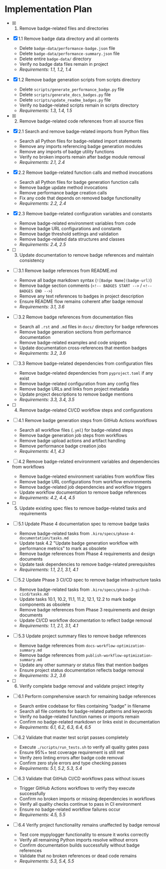 # Implementation Plan

- [x] 1. Remove badge-related files and directories
- [x] 1.1 Remove badge data directory and all contents
  - Delete `badge-data/performance-badge.json` file
  - Delete `badge-data/performance-summary.json` file
  - Delete entire `badge-data/` directory
  - Verify no badge data files remain in project
  - _Requirements: 1.1, 1.2, 1.4_

- [x] 1.2 Remove badge generation scripts from scripts directory
  - Delete `scripts/generate_performance_badge.py` file
  - Delete `scripts/generate_docs_badges.py` file
  - Delete `scripts/update_readme_badges.py` file
  - Verify no badge-related scripts remain in scripts directory
  - _Requirements: 1.3, 1.4, 1.5_

- [x] 2. Remove badge-related code references from all source files
- [x] 2.1 Search and remove badge-related imports from Python files
  - Search all Python files for badge-related import statements
  - Remove any imports referencing badge generation modules
  - Remove any imports of badge utility functions
  - Verify no broken imports remain after badge module removal
  - _Requirements: 2.1, 2.4_

- [x] 2.2 Remove badge-related function calls and method invocations
  - Search all Python files for badge generation function calls
  - Remove badge update method invocations
  - Remove performance badge creation calls
  - Fix any code that depends on removed badge functionality
  - _Requirements: 2.2, 2.4_

- [x] 2.3 Remove badge-related configuration variables and constants
  - Remove badge-related environment variables from code
  - Remove badge URL configurations and constants
  - Remove badge threshold settings and validation
  - Remove badge-related data structures and classes
  - _Requirements: 2.4, 2.5_

- [ ] 3. Update documentation to remove badge references and maintain consistency
- [ ] 3.1 Remove badge references from README.md
  - Remove all badge markdown syntax (`![Badge Name](badge-url)`)
  - Remove badge section comments (`<!-- BADGES START -->` / `<!-- BADGES END -->`)
  - Remove any text references to badges in project description
  - Ensure README flow remains coherent after badge removal
  - _Requirements: 3.1, 3.6_

- [ ] 3.2 Remove badge references from documentation files
  - Search all `.rst` and `.md` files in `docs/` directory for badge references
  - Remove badge generation sections from performance documentation
  - Remove badge-related examples and code snippets
  - Update documentation cross-references that mention badges
  - _Requirements: 3.2, 3.6_

- [ ] 3.3 Remove badge-related dependencies from configuration files
  - Remove badge-related dependencies from `pyproject.toml` if any exist
  - Remove badge-related configuration from any config files
  - Remove badge URLs and links from project metadata
  - Update project descriptions to remove badge mentions
  - _Requirements: 3.3, 3.4, 3.5_

- [ ] 4. Remove badge-related CI/CD workflow steps and configurations
- [ ] 4.1 Remove badge generation steps from GitHub Actions workflows
  - Search all workflow files (`.yml`) for badge-related steps
  - Remove badge generation job steps from workflows
  - Remove badge upload actions and artifact handling
  - Remove performance badge creation jobs
  - _Requirements: 4.1, 4.3_

- [ ] 4.2 Remove badge-related environment variables and dependencies from workflows
  - Remove badge-related environment variables from workflow files
  - Remove badge URL configurations from workflow environments
  - Remove badge-related job dependencies and workflow triggers
  - Update workflow documentation to remove badge references
  - _Requirements: 4.2, 4.4, 4.5_

- [ ] 5. Update existing spec files to remove badge-related tasks and requirements
- [ ] 5.1 Update Phase 4 documentation spec to remove badge tasks
  - Remove badge-related tasks from `.kiro/specs/phase-4-documentation/tasks.md`
  - Update task 4.2 "Update badge generation workflow with performance metrics" to mark as obsolete
  - Remove badge references from Phase 4 requirements and design documents
  - Update task dependencies to remove badge-related prerequisites
  - _Requirements: 1.1, 2.1, 3.1, 4.1_

- [ ] 5.2 Update Phase 3 CI/CD spec to remove badge infrastructure tasks
  - Remove badge-related tasks from `.kiro/specs/phase-3-github-cicd/tasks.md`
  - Update tasks 10.1, 10.2, 11.1, 11.2, 12.1, 12.2 to mark badge components as obsolete
  - Remove badge references from Phase 3 requirements and design documents
  - Update CI/CD workflow documentation to reflect badge removal
  - _Requirements: 1.1, 2.1, 3.1, 4.1_

- [ ] 5.3 Update project summary files to remove badge references
  - Remove badge references from `docs-workflow-optimization-summary.md`
  - Remove badge references from `publish-workflow-optimization-summary.md`
  - Update any other summary or status files that mention badges
  - Ensure project status documentation reflects badge removal
  - _Requirements: 3.2, 3.6_

- [ ] 6. Verify complete badge removal and validate project integrity
- [ ] 6.1 Perform comprehensive search for remaining badge references
  - Search entire codebase for files containing "badge" in filename
  - Search all file contents for badge-related patterns and keywords
  - Verify no badge-related function names or imports remain
  - Confirm no badge-related markdown or links exist in documentation
  - _Requirements: 6.1, 6.2, 6.3, 6.4, 6.5_

- [ ] 6.2 Validate that master test script passes completely
  - Execute `./scripts/run_tests.sh` to verify all quality gates pass
  - Ensure 95%+ test coverage requirement is still met
  - Verify zero linting errors after badge code removal
  - Confirm zero style errors and type checking passes
  - _Requirements: 5.1, 5.2, 5.3, 5.4_

- [ ] 6.3 Validate that GitHub CI/CD workflows pass without issues
  - Trigger GitHub Actions workflows to verify they execute successfully
  - Confirm no broken imports or missing dependencies in workflows
  - Verify all quality checks continue to pass in CI environment
  - Ensure no badge-related workflow failures occur
  - _Requirements: 4.5, 5.5_

- [ ] 6.4 Verify project functionality remains unaffected by badge removal
  - Test core mypylogger functionality to ensure it works correctly
  - Verify all remaining Python imports resolve without errors
  - Confirm documentation builds successfully without badge references
  - Validate that no broken references or dead code remains
  - _Requirements: 5.3, 5.4, 5.5_